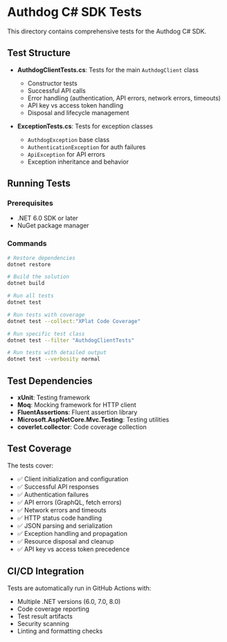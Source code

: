 # Authdog C# SDK Tests

This directory contains comprehensive tests for the Authdog C# SDK.

## Test Structure

- **AuthdogClientTests.cs**: Tests for the main `AuthdogClient` class
  - Constructor tests
  - Successful API calls
  - Error handling (authentication, API errors, network errors, timeouts)
  - API key vs access token handling
  - Disposal and lifecycle management

- **ExceptionTests.cs**: Tests for exception classes
  - `AuthdogException` base class
  - `AuthenticationException` for auth failures
  - `ApiException` for API errors
  - Exception inheritance and behavior

## Running Tests

### Prerequisites
- .NET 6.0 SDK or later
- NuGet package manager

### Commands

```bash
# Restore dependencies
dotnet restore

# Build the solution
dotnet build

# Run all tests
dotnet test

# Run tests with coverage
dotnet test --collect:"XPlat Code Coverage"

# Run specific test class
dotnet test --filter "AuthdogClientTests"

# Run tests with detailed output
dotnet test --verbosity normal
```

## Test Dependencies

- **xUnit**: Testing framework
- **Moq**: Mocking framework for HTTP client
- **FluentAssertions**: Fluent assertion library
- **Microsoft.AspNetCore.Mvc.Testing**: Testing utilities
- **coverlet.collector**: Code coverage collection

## Test Coverage

The tests cover:
- ✅ Client initialization and configuration
- ✅ Successful API responses
- ✅ Authentication failures
- ✅ API errors (GraphQL, fetch errors)
- ✅ Network errors and timeouts
- ✅ HTTP status code handling
- ✅ JSON parsing and serialization
- ✅ Exception handling and propagation
- ✅ Resource disposal and cleanup
- ✅ API key vs access token precedence

## CI/CD Integration

Tests are automatically run in GitHub Actions with:
- Multiple .NET versions (6.0, 7.0, 8.0)
- Code coverage reporting
- Test result artifacts
- Security scanning
- Linting and formatting checks
